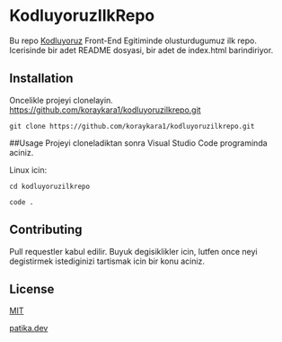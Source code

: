 # KodluyoruzIlkRepo
Bu repo [Kodluyoruz](https://www.kodluyoruz.org) Front-End Egitiminde olusturdugumuz ilk repo. Icerisinde bir adet README dosyasi, bir adet de index.html barindiriyor.

## Installation
Oncelikle projeyi clonelayin. https://github.com/koraykara1/kodluyoruzilkrepo.git

```git clone https://github.com/koraykara1/kodluyoruzilkrepo.git```

##Usage
Projeyi cloneladiktan sonra Visual Studio Code programinda aciniz.

Linux icin:

```cd kodluyoruzilkrepo```

```code .```

## Contributing
Pull requestler kabul edilir. Buyuk degisiklikler icin, lutfen once neyi degistirmek istediginizi tartismak icin bir konu aciniz.

## License
[MIT](https://choosealicense.com/licenses/mit)

[patika.dev](www.patika.dev)